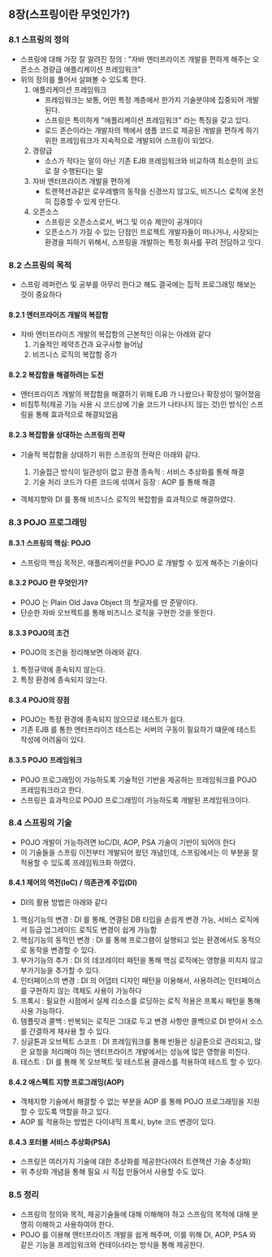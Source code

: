 ## 8장(스프링이란 무엇인가?)
### 8.1 스프링의 정의
* 스프링에 대해 가장 잘 알려진 정의 : "자바 엔터프라이즈 개발을 편하게 해주는 오픈소스 경량급 애플리케이션 프레임워크"
* 위의 정의를 풀어서 살펴볼 수 있도록 한다.
  1. 애플리케이션 프레임워크
     * 프레임워크는 보통, 어떤 특정 계층에서 한가지 기술분야에 집중되어 개발된다.
     * 스프링은 특이하게 "애플리케이션 프레임워크" 라는 특징을 갖고 있다.
     * 로드 존슨이라는 개발자의 책에서 샘플 코드로 제공된 개발을 편하게 하기 위한 프레임워크가 지속적으로 개발되어 스프링이 되었다.
  2. 경량급
     * 소스가 작다는 말이 아닌 기존 EJB 프레임워크와 비교하여 최소한의 코드로 잘 수행된다는 말
  3. 자바 엔터프라이즈 개발을 편하게
     * 트랜잭션과같은 로우레벨의 동작을 신경쓰지 않고도, 비즈니스 로직에 온전히 집중할 수 있게 만든다.
  4. 오픈소스
     * 스프링은 오픈소스로서, 버그 및 이슈 제안이 공개이다
     * 오픈소스가 가질 수 있는 단점인 프로젝트 개발자들이 떠나거나, 사장되는 환경을 피하기 위해서, 스프링을 개발하는 특정 회사를 꾸려 전담하고 잇다.
     
### 8.2 스프링의 목적
* 스프링 레퍼런스 및 공부를 아무리 한다고 해도 결국에는 집적 프로그래밍 해보는 것이 중요하다
#### 8.2.1 엔터프라이즈 개발의 복잡함
* 자바 엔터프라이즈 개발의 복잡함의 근본적인 이유는 아래와 같다
  1. 기술적인 제약조건과 요구사항 늘어남 
  2. 비즈니스 로직의 복잡함 증가
  
#### 8.2.2 복잡함을 해결하려는 도전
* 엔터프라이즈 개발의 복잡함을 해결하기 위해 EJB 가 나왔으나 확장성이 떨어졌음
* 비침투적(제공 기능 사용 시 코드상에 기술 코드가 나타나지 않는 것)인 방식인 스프링을 통해 효과적으로 해결되었음

#### 8.2.3 복잡함을 상대하는 스프링의 전략
* 기술적 복잡함을 상대하기 위한 스프링의 전략은 아래와 같다.
  1. 기술접근 방식이 일관성이 없고 환경 종속적 : 서비스 추상화를 통해 해결
  2. 기술 처리 코드가 다른 코드에 섞여서 등장 : AOP 를 통해 해결
  
* 객체지향와 DI 를 통해 비즈니스 로직의 복잡함을 효과적으로 해결하였다.

### 8.3 POJO 프로그래밍
#### 8.3.1 스프링의 핵심: POJO
* 스프링의 핵심 목적은, 애플리케이션을 POJO 로 개발할 수 있게 해주는 기술이다

#### 8.3.2 POJO 란 무엇인가?
* POJO 는 Plain Old Java Object 의 첫글자를 딴 준말이다.
* 단순한 자바 오브젝트를 통해 비즈니스 로직을 구현한 것을 뜻한다.

#### 8.3.3 POJO의 조건
* POJO의 조건을 정리해보면 아래와 같다.
1. 특정규약에 종속되지 않는다.
2. 특정 환경에 종속되지 않는다.

#### 8.3.4 POJO의 장점
* POJO는 특정 환경에 종속되지 않으므로 테스트가 쉽다.
* 기존 EJB 를 통한 엔터프라이즈 테스트는 서버의 구동이 필요하기 떄문에 테스트 작성에 어려움이 있다.

#### 8.3.5 POJO 프레임워크
* POJO 프로그래밍이 가능하도록 기술적인 기반을 제공하는 프레임워크를 POJO 프레임워크라고 한다.
* 스프링은 효과적으로 POJO 프로그래밍이 가능하도록 개발된 프레임워크이다.

### 8.4 스프링의 기술
* POJO 개발이 가능하려면 IoC/DI, AOP, PSA 기술이 기반이 되어야 한다
* 이 기술들을 스프링 이전부터 개발되어 왔던 개념인데, 스프링에서는 이 부분을 잘 적용할 수 있도록 프레임워크화 하였다.

#### 8.4.1 제어의 역전(IoC) / 의존관계 주입(DI)
* DI의 활용 방법은 아래와 같다
1. 핵심기능의 변경 : DI 를 통해, 연결된 DB 타입을 손쉽게 변경 가능, 서비스 로직에서 등급 업그레이드 로직도 변경이 쉽게 가능함
2. 핵심기능의 동적인 변경 : DI 를 통해 프로그램이 실행되고 있는 환경에서도 동적으로 동작을 변경할 수 있다.
3. 부가기능의 추가 : DI 의 데코레이터 패턴을 통해 핵심 로직에는 영향을 미치지 않고 부가기능을 추가할 수 있다.
4. 인터페이스의 변경 : DI 의 어댑터 디자인 패턴을 이용해서, 사용하려는 인터페이스를 구현하지 않는 객체도 사용이 가능하다
5. 프록시 : 필요한 시점에서 실제 리소스를 로딩하는 로직 적용은 프록시 패턴을 통해 사용 가능하다.
6. 템플릿과 콜백 : 반복되는 로직은 그대로 두고 변경 사항만 콜백으로 DI 받아서 소스를 간결하게 재사용 할 수 있다.
7. 싱글톤과 오브젝트 스코프 : DI 프레임워크를 통해 빈들은 싱글톤으로 관리되고, 많은 요청을 처리해야 하는 엔터프라이즈 개발에서는 성능에 많은 영향을 미친다.
8. 테스트 : DI 를 통해 목 오브젝트 및 테스트용 클래스를 적용하여 테스트 할 수 있다.

#### 8.4.2 애스펙트 지향 프로그래밍(AOP)
* 객체지향 기술에서 해결할 수 없는 부분을 AOP 를 통해 POJO 프로그래밍을 지원할 수 있도록 역할을 하고 있다.
* AOP 를 적용하는 방법은 다이내믹 프록시, byte 코드 변경이 있다.

#### 8.4.3 포터블 서비스 추상화(PSA)
* 스프링은 여러가지 기술에 대한 추상화를 제공한다(여러 트랜잭션 기술 추상화)
* 위 추상화 개념을 통해 필요 시 직접 만들어서 사용할 수도 있다.

### 8.5 정리
* 스프링의 정의와 목적, 제공기술들에 대해 이해해야 하고 스프링의 목적에 대해 분명히 이해하고 사용하여야 한다.
* POJO 를 이용해 엔터프라이즈 개발을 쉽게 해주며, 이를 위해 DI, AOP, PSA 와 같은 기능을 프레임워크와 컨테이너라는 방식을 통해 제공한다.

